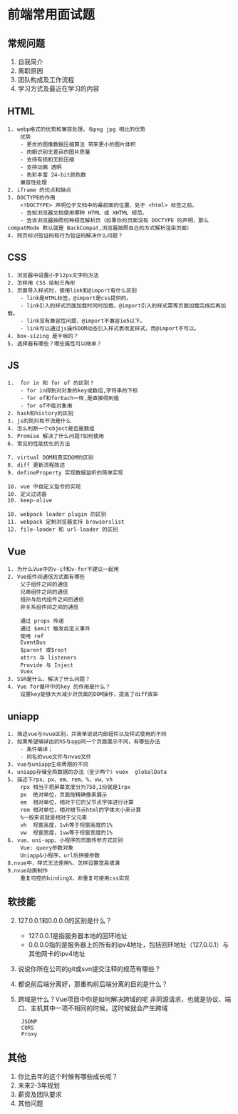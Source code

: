 # 前端常用面试题

## 常规问题

1. 自我简介
2. 离职原因
3. 团队构成及工作流程
4. 学习方式及最近在学习的内容

## HTML
    1. webp格式的优势和兼容处理，与png jpg 相比的优势
        优势
        - 更优的图像数据压缩算法 带来更小的图片体积
        - 肉眼识别无差异的图片质量
        - 支持有损和无损压缩
        - 支持动画 透明
        - 色彩丰富 24-bit颜色数
        兼容性处理
    2. iframe 的优点和缺点
    3. DOCTYPE的作用
        <!DOCTYPE> 声明位于文档中的最前面的位置，处于 <html> 标签之前。
        - 告知浏览器文档使用哪种 HTML 或 XHTML 规范。
        - 告诉浏览器按照何种规范解析页（如果你的页面没有 DOCTYPE 的声明，那么 compatMode 默认就是 BackCompat,浏览器按照自己的方式解析渲染页面）
    4. 网页标识验证码和行为验证码解决什么问题？
## CSS

    1. 浏览器中设置小于12px文字的方法
    2. 怎样用 CSS 绘制三角形
    3. 页面导入样式时，使用link和@import有什么区别
        - link是HTML标签，@import是css提供的。
        - link引入的样式页面加载时同时加载，@import引入的样式需等页面加载完成后再加载。
        - link没有兼容性问题，@import不兼容ie5以下。
        - link可以通过js操作DOM动态引入样式表改变样式，而@import不可以。
    4. box-sizing 是干嘛的？
    5. 选择器有哪些？哪些属性可以继承？

## JS
    1.  for in 和 for of 的区别？
        - for in得到对对象的key或数组,字符串的下标
        - for of和forEach一样,是直接得到值
        - for of不能对象用
    2. hash和history的区别
    3. js的防抖和节流是什么
    4. 怎么判断一个object是否是数组
    5. Promise 解决了什么问题?如何使用
    6. 常见的性能优化的方法

    7. virtual DOM和真实DOM的区别
    8. diff 更新流程简述
    9. defineProperty 实现数据监听的简单实现

    10. vue 中自定义指令的实现
    10. 定义过滤器
    10. keep-alive

    10. webpack loader plugin 的区别
    11. webpack 定制浏览器支持 browserslist
    12. file-loader 和 url-loader 的区别
## Vue
	1. 为什么Vue中的v-if和v-for不建议一起用
	2. Vue组件间通信方式都有哪些
		父子组件之间的通信
		兄弟组件之间的通信
		祖孙与后代组件之间的通信
		非关系组件间之间的通信
		
		通过 props 传递
		通过 $emit 触发自定义事件
		使用 ref
		EventBus
		$parent 或$root
		attrs 与 listeners
		Provide 与 Inject
		Vuex
	3. SSR是什么，解决了什么问题？
	4. Vue for循环中的key 的作用是什么？
		设置key能够大大减少对页面的DOM操作，提高了diff效率
	

## uniapp
    1. 简述vue与nvue区别，并简单说说内部组件以及样式使用的不同
    2. 如果希望编译出的h5与app同一个页面展示不同，有哪些办法
        - 条件编译；
        - 同名的vue文件与nvue文件
    3. vue与uniapp生命周期的不同
    4. uniapp存储全局数据的办法（至少两个）vuex  globalData
    5. 描述下rpx、px、em、rem、%、vw、vh
        rpx	相当于把屏幕宽度分为750,1份就是1rpx
	    px	绝对单位，页面按精确像素展示
	    em	相对单位，相对于它的父节点字体进行计算
	    rem	相对单位，相对根节点html的字体大小来计算
	    %一般来说就是相对于父元素
	    vh	视窗高度，1vh等于视窗高度的1%
	    vw	视窗宽度，1vw等于视窗宽度的1%
    6. vue、uni-app、小程序的页面传参方式区别
        Vue: query参数对象
        Uniapp&小程序，url后拼接参数
    8.nvue中，样式无法使用%，怎样设置宽高填满
    9.nvue动画制作
        重复可控的bindingX，非重复可使用css实现





## 软技能

2. 127.0.0.1和0.0.0.0的区别是什么？
    - 127.0.0.1是指服务器本地的回环地址
    - 0.0.0.0指的是服务器上的所有的ipv4地址，包括回环地址（127.0.0.1）与其他网卡的ipv4地址
3. 说说你所在公司的git或svn提交注释的规范有哪些？
4. 都说前后端分离好，那重构前后端分离的目的是什么？
5. 跨域是什么？Vue项目中你是如何解决跨域的呢
		非同源请求，也就是协议、端口、主机其中一项不相同的时候，这时候就会产生跨域
		
		JSONP
		CORS
		Proxy

## 其他

1. 你比去年的这个时候有哪些成长呢？
2. 未来2-3年规划
3. 薪资及团队要求
4. 其他问题
